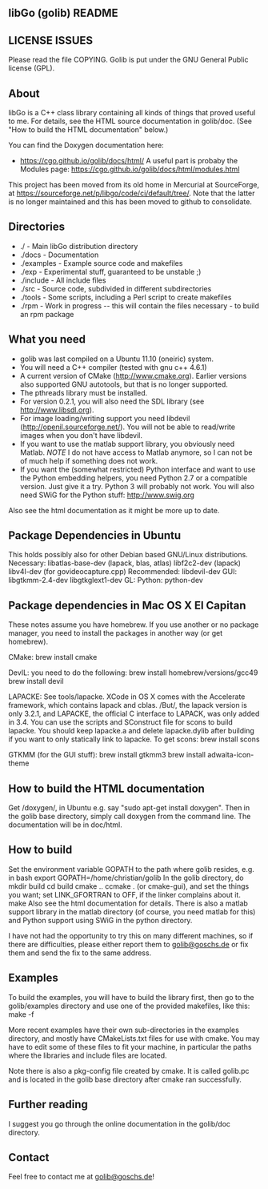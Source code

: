 libGo (golib) README
--------------------

LICENSE ISSUES
--------------
Please read the file COPYING.
Golib is put under the GNU General Public license (GPL).

About
-----
libGo is a C++ class library containing all kinds of 
things that proved useful to me.
For details, see the HTML source documentation in golib/doc.
(See "How to build the HTML documentation" below.)

You can find the Doxygen documentation here:
- https://cgo.github.io/golib/docs/html/
A useful part is probaby the Modules page: https://cgo.github.io/golib/docs/html/modules.html

This project has been moved from its old home in Mercurial at SourceForge, at https://sourceforge.net/p/libgo/code/ci/default/tree/.
Note that the latter is no longer maintained and this has been moved to github to consolidate.

Directories
-----------
- ./		- Main libGo distribution directory
- ./docs	- Documentation
- ./examples	- Example source code and makefiles
- ./exp		- Experimental stuff, guaranteed to be unstable ;)
- ./include	- All include files
- ./src		- Source code, subdivided in different subdirectories
- ./tools	- Some scripts, including a Perl script to create makefiles
- ./rpm		- Work in progress -- this will contain the files necessary
		- to build an rpm package

What you need
-------------
- golib was last compiled on a Ubuntu 11.10 (oneiric) system.
- You will need a C++ compiler (tested with gnu c++ 4.6.1)
- A current version of CMake (http://www.cmake.org). Earlier versions also
  supported GNU autotools, but that is no longer supported.
- The pthreads library must be installed.
- For version 0.2.1, you will also need the SDL library
  (see http://www.libsdl.org).
- For image loading/writing support you need 
  libdevil (http://openil.sourceforge.net/). You will not be able
  to read/write images when you don't have libdevil.
- If you want to use the matlab support library, you obviously
  need Matlab. *NOTE* I do not have access to Matlab anymore,
  so I can not be of much help if something does not work.
- If you want the (somewhat restricted) Python interface and
  want to use the Python embedding helpers, you need Python 2.7
  or a compatible version. Just give it a try. Python 3 will probably
  not work.
  You will also need SWiG for the Python stuff:
  http://www.swig.org

Also see the html documentation as it might be more up to date.
  
Package Dependencies in Ubuntu
------------------------------
This holds possibly also for other Debian based
GNU/Linux distributions.
Necessary:
 libatlas-base-dev (lapack, blas, atlas)
 libf2c2-dev (lapack)
 libv4l-dev (for govideocapture.cpp)
Recommended:
 libdevil-dev
GUI:
 libgtkmm-2.4-dev
 libgtkglext1-dev
GL:
Python:
 python-dev


Package dependencies in Mac OS X El Capitan
-------------------------------------------
These notes assume you have homebrew. If you use another
or no package manager, you need to install the packages
in another way (or get homebrew).

CMake:
 brew install cmake

DevIL: you need to do the following:
 brew install homebrew/versions/gcc49
 brew install devil

LAPACKE: See tools/lapacke.
XCode in OS X comes with the Accelerate framework, which contains
lapack and cblas. /But/, the lapack version is only 3.2.1, and LAPACKE,
the official C interface to LAPACK, was only added in 3.4.
You can use the scripts and SConstruct file for scons to build lapacke.
You should keep lapacke.a and delete lapacke.dylib after building
if you want to only statically link to lapacke.
To get scons:
 brew install scons

GTKMM (for the GUI stuff):
 brew install gtkmm3
 brew install adwaita-icon-theme
 

How to build the HTML documentation
-----------------------------------
Get /doxygen/, in Ubuntu e.g. say "sudo apt-get install doxygen".
Then in the golib base directory, simply call doxygen
from the command line.
The documentation will be in doc/html.


How to build
------------
Set the environment variable GOPATH to the path where golib resides, e.g. in bash
 export GOPATH=/home/christian/golib
In the golib directory, do
 mkdir build
 cd build
 cmake ..
 ccmake . 
   (or cmake-gui), and set the things you want; set LINK_GFORTRAN to OFF, if the linker complains about it.
 make
Also see the html documentation for details.
There is also a matlab support library in the matlab directory
(of course, you need matlab for this) and Python support using SWiG
in the python directory.


I have not had the opportunity to try this on many different machines, 
so if there are difficulties, please either report them to golib@goschs.de
or fix them and send the fix to the same address.

Examples
--------
To build the examples, you will have to build the library first,
then go to the golib/examples directory and use one of the provided makefiles, like this:
make -f <YourChosenMakefile>

More recent examples have their own sub-directories in the examples
directory, and mostly have CMakeLists.txt files for use with cmake.
You may have to edit some of these files to fit your machine, in particular
the paths where the libraries and include files are located.

Note there is also a pkg-config file created by cmake. It is called
 golib.pc
and is located in the golib base directory after cmake ran successfully.


Further reading
---------------
I suggest you go through the online documentation in the golib/doc
directory.

Contact
-------
Feel free to contact me at golib@goschs.de!


